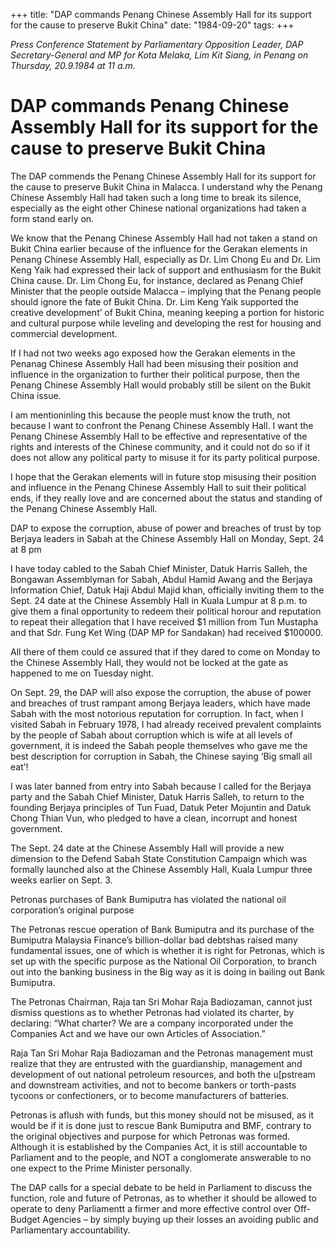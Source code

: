 +++ 
title: "DAP commands Penang Chinese Assembly Hall for its support for the cause to preserve Bukit China"
date: "1984-09-20"
tags:
+++

_Press Conference Statement by Parliamentary Opposition Leader, DAP Secretary-General and MP for Kota Melaka, Lim Kit Siang, in Penang on Thursday, 20.9.1984 at 11 a.m._

# DAP commands Penang Chinese Assembly Hall for its support for the cause to preserve Bukit China

The DAP commends the Penang Chinese Assembly Hall for its support for the cause to preserve Bukit China in Malacca. I understand why the Penang Chinese Assembly Hall had taken such a long time to break its silence, especially as the eight other Chinese national organizations had taken a form stand early on.</u>

We know that the Penang Chinese Assembly Hall had not taken a stand on Bukit China earlier because of the influence for the Gerakan elements in Penang Chinese Assembly Hall, especially as Dr. Lim Chong Eu and Dr. Lim Keng Yaik had expressed their lack of support and enthusiasm for the Bukit China cause. Dr. Lim Chong Eu, for instance, declared as Penang Chief Minister that the people outside Malacca – implying that the Penang people should ignore the fate of Bukit China. Dr. Lim Keng Yaik supported the creative development’ of Bukit China, meaning keeping a portion for historic and cultural purpose while leveling and developing the rest for housing and commercial development.

If I had not two weeks ago exposed how the Gerakan elements in the Penanag Chinese Assembly Hall had been misusing their position and influence in the organization to further their political purpose, then the Penang Chinese Assembly Hall would probably still be silent on the Bukit China issue.

I am mentioninling this because the people must know the truth, not because I want to confront the Penang Chinese Assembly Hall. I want the Penang Chinese Assembly Hall to be effective and representative of the rights and interests of the Chinese community, and it could not do so if it does not allow any political party to misuse it for its party political purpose.

I hope that the Gerakan elements will in future stop misusing their position and influence in the Penang Chinese Assembly Hall to suit their political ends, if they really love and are concerned about the status and standing of the Penang Chinese Assembly Hall.

DAP to expose the corruption, abuse of power and breaches of trust by top Berjaya leaders in Sabah at the Chinese Assembly Hall on Monday, Sept. 24 at 8 pm

I have today cabled to the Sabah Chief Minister, Datuk Harris Salleh, the Bongawan Assemblyman for Sabah, Abdul Hamid Awang and the Berjaya Information Chief, Datuk Haji Abdul Majid khan, officially inviting them to the Sept. 24 date at the Chinese Assembly Hall in Kuala Lumpur at 8 p.m. to give them a final opportunity to redeem their political horour and reputation to repeat their allegation that I have received $1 million from Tun Mustapha and that Sdr. Fung Ket Wing (DAP MP for Sandakan) had received $100000.

All there of them could ce assured that if they dared to come on Monday to the Chinese Assembly Hall, they would not be locked at the gate as happened to me on Tuesday night.

On Sept. 29, the DAP will also expose the corruption, the abuse of power and breaches of trust rampant among Berjaya leaders, which have made Sabah with the most notorious reputation for corruption. In fact, when I visited Sabah in February 1978, I had already received prevalent complaints by the people of Sabah about corruption which is wife at all levels of government, it is indeed the Sabah people themselves who gave me the best description for corruption in Sabah, the Chinese saying ‘Big small all eat’!

I was later banned from entry into Sabah because I called for the Berjaya party and the Sabah Chief Minister, Datuk Harris Salleh, to return to the founding Berjaya principles of Tun Fuad, Datuk Peter Mojuntin and Datuk Chong Thian Vun, who pledged to have a clean, incorrupt and honest government.

The Sept. 24 date at the Chinese Assembly Hall will provide a new dimension to the Defend Sabah State Constitution Campaign which was formally launched also at the Chinese Assembly Hall, Kuala Lumpur three weeks earlier on Sept. 3.

Petronas purchases of Bank Bumiputra has violated the national oil corporation’s original purpose

The Petronas rescue operation of Bank Bumiputra and its purchase of the Bumiputra Malaysia Finance’s billion-dollar bad debtshas raised many fundamental issues, one of which is whether it is right for Petronas, which is set up with the specific purpose as the National Oil Corporation, to branch out into the banking business in the Big way as it is doing in bailing out Bank Bumiputra.

The Petronas Chairman, Raja tan Sri Mohar Raja Badiozaman, cannot just dismiss questions as to whether Petronas had violated its charter, by declaring: “What charter? We are a company incorporated under the Companies Act and we have our own Articles of Association.”

Raja Tan Sri Mohar Raja Badiozaman and the Petronas management must realize that they are entrusted with the guardianship, management and development of out national petroleum resources, and both the u[pstream and downstream activities, and not to become bankers or torth-pasts tycoons or confectioners, or to become manufacturers of batteries.

Petronas is aflush with funds, but this money should not be misused, as it would be if it is done just to rescue Bank Bumiputra and BMF, contrary to the original objectives and purpose for which Petronas was formed. Although it is established by the Companies Act, it is still accountable to Parliament and to the people, and NOT a conglomerate answerable to no one expect to the Prime Minister personally.

The DAP calls for a special debate to be held in Parliament to discuss the function, role and future of Petronas, as to whether it should be allowed to operate to deny Parliamentt a firmer and more effective control over Off-Budget Agencies – by simply buying up their losses an avoiding public and Parliamentary accountability.
 
